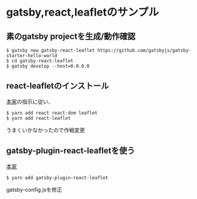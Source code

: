 # gatsby,react,leafletのサンプル
## 素のgatsby projectを生成/動作確認
```
$ gatsby new gatsby-react-leaflet https://github.com/gatsbyjs/gatsby-starter-hello-world
$ cd gatsby-react-leaflet
$ gatsby develop --host=0.0.0.0
```
## react-leafletのインストール
[本家](https://react-leaflet.js.org/docs/start-installation/)の指示に従い、
```
$ yarn add react react-dom leaflet
$ yarn add react-leaflet
```
うまくいかなかったので作戦変更

## gatsby-plugin-react-leafletを使う
[本家](https://github.com/dweirich/gatsby-plugin-react-leaflet)
```
$ yarn add gatsby-plugin-react-leaflet
```
gatsby-config.jsを修正
